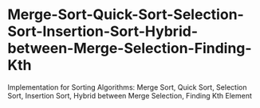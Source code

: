 # Merge-Sort-Quick-Sort-Selection-Sort-Insertion-Sort-Hybrid-between-Merge-Selection-Finding-Kth
Implementation for Sorting Algorithms: Merge Sort, Quick Sort, Selection Sort, Insertion Sort, Hybrid between Merge  Selection, Finding Kth Element 
